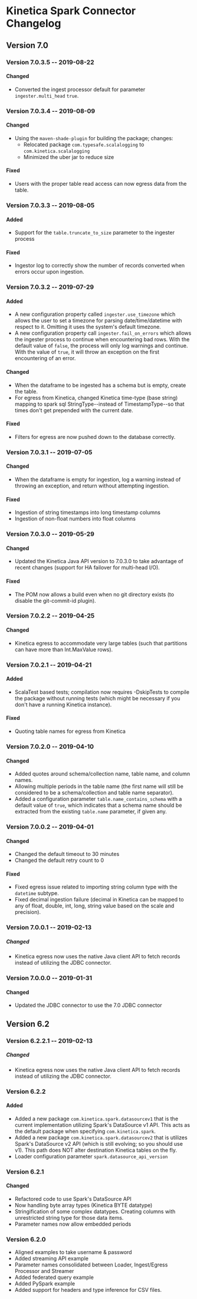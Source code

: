 # Kinetica Spark Connector Changelog

## Version 7.0

### Version 7.0.3.5 -- 2019-08-22

#### Changed
-   Converted the ingest processor default for parameter ``ingester.multi_head``
    ``true``.


### Version 7.0.3.4 -- 2019-08-09

#### Changed
-   Using the `maven-shade-plugin` for building the package; changes:
    -   Relocated package `com.typesafe.scalalogging` to `com.kinetica.scalalogging`
    -   Minimized the uber jar to reduce size

#### Fixed

-   Users with the proper table read access can now egress data from the table.


### Version 7.0.3.3 -- 2019-08-05

#### Added
-   Support for the `table.truncate_to_size` parameter to the ingester process

#### Fixed
-   Ingestor log to correctly show the number of records converted when
    errors occur upon ingestion.


### Version 7.0.3.2 -- 2019-07-29

#### Added
-   A new configuration property called `ingester.use_timezone` which allows
    the user to set a timezone for parsing date/time/datetime with respect
    to it.  Omitting it uses the system's default timezone.
-   A new configuration property call `ingester.fail_on_errors` which allows
    the ingester process to continue when encountering bad rows.  With the
    default value of `false`, the process will only log warnings and continue.
    With the value of `true`, it will throw an exception on the first
    encountering of an error.

#### Changed
-   When the dataframe to be ingested has a schema but is empty, create
    the table.
-   For egress from Kinetica, changed Kinetica time-type (base string) mapping
    to spark sql StringType--instead of TimestampType--so that times don't get
    prepended with the current date.


#### Fixed
-   Filters for egress are now pushed down to the database correctly.


### Version 7.0.3.1 -- 2019-07-05

#### Changed
-   When the dataframe is empty for ingestion, log a warning instead of
    throwing an exception, and return without attempting ingestion.

#### Fixed
-   Ingestion of string timestamps into long timestamp columns
-   Ingestion of non-float numbers into float columns


### Version 7.0.3.0 -- 2019-05-29

#### Changed
-   Updated the Kinetica Java API version to 7.0.3.0 to take advantage of
    recent changes (support for HA failover for multi-head I/O).

#### Fixed
-   The POM now allows a build even when no git directory exists (to disable
    the git-commit-id plugin).

### Version 7.0.2.2 -- 2019-04-25

#### Changed
-   Kinetica egress to accommodate very large tables (such that partitions
    can have more than Int.MaxValue rows).

### Version 7.0.2.1 -- 2019-04-21

#### Added
-   ScalaTest based tests; compilation now requires -DskipTests to compile
    the package without running tests (which might be necessary if you don't
    have a running Kinetica instance).

#### Fixed
-   Quoting table names for egress from Kinetica


### Version 7.0.2.0 -- 2019-04-10


#### Changed
-   Added quotes around schema/collection name, table name, and column names.
-   Allowing multiple periods in the table name (the first name will still
    be considered to be a schema/collection and table name separator).
-   Added a configuration parameter `table.name_contains_schema` with a default
    value of `true`, which indicates that a schema name should be extracted
    from the existing `table.name` parameter, if given any.


### Version 7.0.0.2 -- 2019-04-01

#### Changed
-   Changed the default timeout to 30 minutes
-   Changed the default retry count to 0

#### Fixed
-   Fixed egress issue related to importing string column type with the
    `datetime` subtype.
-   Fixed decimal ingestion failure (decimal in Kinetica can be mapped to any
    of float, double, int, long, string value based on the scale and precision).



### Version 7.0.0.1 -- 2019-02-13

##### Changed
-   Kinetica egress now uses the native Java client API to fetch records instead
    of utilizing the JDBC connector.

### Version 7.0.0.0 -- 2019-01-31

#### Changed
- Updated the JDBC connector to use the 7.0 JDBC connector


## Version 6.2

### Version 6.2.2.1 -- 2019-02-13

##### Changed
-   Kinetica egress now uses the native Java client API to fetch records instead
    of utilizing the JDBC connector.


### Version 6.2.2

#### Added
-   Added a new package `com.kinetica.spark.datasourcev1` that is the current
    implementation utilizing Spark's DataSource v1 API.  This acts as the default
    package when specifying `com.kinetica.spark`.
-   Added a new package `com.kinetica.spark.datasourcev2` that is utilizes
    Spark's DataSource v2 API (which is still evolving; so you should use v1).  This
    path does NOT alter destination Kinetica tables on the fly.
-   Loader configuration parameter `spark.datasource_api_version`


### Version 6.2.1

#### Changed
-   Refactored code to use Spark's DataSource API
-   Now handling byte array types (Kinetica BYTE datatype)
-   Stringification of some complex datatypes. Creating columns with unrestricted string type
    for those data items.
-   Parameter names now allow embedded periods



### Version 6.2.0

-   Aligned examples to take username & password
-   Added streaming API example
-   Parameter names consolidated between Loader, Ingest/Egress Processor and Streamer
-   Added federated query example
-   Added PySpark example
-   Added support for headers and type inference for CSV files.

